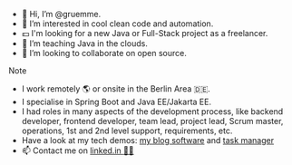 - 👋 Hi, I’m @gruemme.
- 👀 I’m interested in cool clean code and automation.
- :dollar: I'm looking for a new Java or Full-Stack project as a freelancer.
- 🌱 I’m teaching Java in the clouds.
- 💞️ I’m looking to collaborate on open source.
<!-- -  If you want to reach me, just write me a github message. -->


> [!Note]  
> <!-- :white_check_mark:	If you are looking for a freelance Java developer :man_mechanic:, I am your guy 👍: -->
> - I work remotely :earth_americas: or onsite in the Berlin Area :de:.
> - I specialise in Spring Boot and Java EE/Jakarta EE.
> - I had roles in many aspects of the development process, like backend developer, frontend developer, team lead, project lead, Scrum master, operations, 1st and 2nd level support, requirements, etc.
> - Have a look at my tech demos: [my blog software](https://github.com/gruemme//simple-blog-sb-fetch) and [task manager](https://github.com/gruemme/task_manager)
> - 📫 Contact me on [linked.in :office_worker:](https://www.linkedin.com/in/christian-gruemme/)
